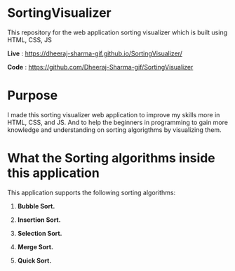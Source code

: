 # SortingVisualizer
This repository for the web application sorting visualizer which is built using HTML, CSS, JS

**Live** : https://dheeraj-sharma-gif.github.io/SortingVisualizer/

**Code** : https://github.com/Dheeraj-Sharma-gif/SortingVisualizer

# Purpose
I made this sorting visualizer web application to improve my skills more in HTML, CSS, and JS. And to help the beginners in programming to gain more knowledge and understanding on sorting algorigthms by visualizing them.

# What the Sorting algorithms inside this application
This application supports the following sorting algorithms:

1. **Bubble Sort.**

2. **Insertion Sort.**
  
3. **Selection Sort.**
 
4. **Merge Sort.**
 
5. **Quick Sort.**



